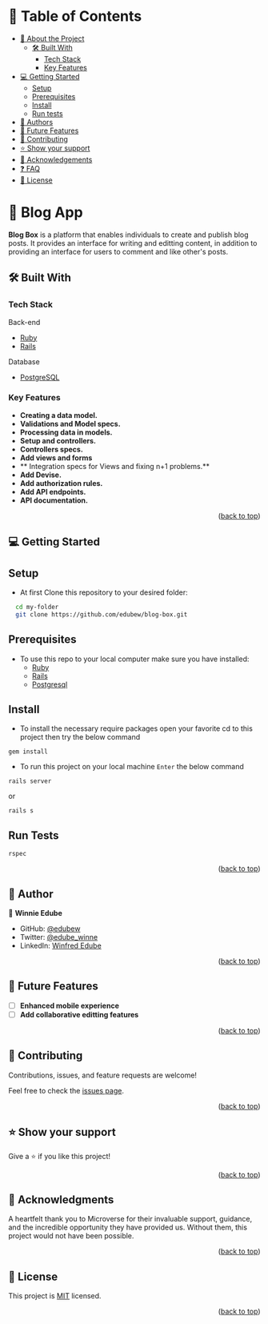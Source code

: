 # 📗 Table of Contents

- [📖 About the Project](#about-project)
  - [🛠 Built With](#built-with)
    - [Tech Stack](#tech-stack)
    - [Key Features](#key-features)
- [💻 Getting Started](#getting-started)
  - [Setup](#setup)
  - [Prerequisites](#prerequisites)
  - [Install](#install)
  - [Run tests](#run-tests)
- [👥 Authors](#authors)
- [🔭 Future Features](#future-features)
- [🤝 Contributing](#contributing)
- [⭐️ Show your support](#support)
- [🙏 Acknowledgements](#acknowledgements)
- [❓ FAQ](#faq)
- [📝 License](#license)

# 📖 Blog App <a name="about-project"></a>

**Blog Box** is a platform that enables individuals to create and publish blog posts. It provides an interface for writing and editting content, in addition to providing an interface for users to comment and like other's posts.

## 🛠 Built With <a name="built-with"></a>

### Tech Stack <a name="tech-stack"></a>

<summary>Back-end</summary>
  <ul>
    <li><a href="https://www.ruby-lang.org/">Ruby</a></li>
    <li><a href="https://guides.rubyonrails.org/getting_started.html">Rails</a></li>
  </ul>
  <summary>Database</summary>
  <ul>
    <li><a href="https://www.postgresql.org/">PostgreSQL</a></li>
  </ul>

### Key Features <a name="key-features"></a>

- **Creating a data model.**
- **Validations and Model specs.**
- **Processing data in models.**
- **Setup and controllers.**
- **Controllers specs.**
- **Add views and forms**
- ** Integration specs for Views and fixing n+1 problems.**
- **Add Devise.**
- **Add authorization rules.**
- **Add API endpoints.**
- **API documentation.**

<p align="right">(<a href="#readme-top">back to top</a>)</p>

## 💻 Getting Started <a name="getting-started"></a>

## Setup
- At first Clone this repository to your desired folder:

```sh
  cd my-folder
  git clone https://github.com/edubew/blog-box.git
```
## Prerequisites
- To use this repo to your local computer make sure you have installed:
    - [Ruby](https://www.ruby-lang.org/)
    - [Rails](https://guides.rubyonrails.org/getting_started.html)
    - [Postgresql](https://www.postgresql.org/)
 
## Install
- To install the necessary require packages open your favorite cd to this project then try the below command
```
gem install
```
- To run this project on your local machine `Enter` the below command
```
rails server
```
or
```
rails s
```

## Run Tests
```
rspec
```

<p align="right">(<a href="#readme-top">back to top</a>)</p>

## 👥 Author <a name="authors"></a>

👤 **Winnie Edube**

- GitHub: [@edubew](https://github.com/edubew)
- Twitter: [@edube_winne](https://twitter.com/edube_winne)
- LinkedIn: [Winfred Edube](https://www.linkedin.com/in/winfred-edube/)

<p align="right">(<a href="#readme-top">back to top</a>)</p>

## 🔭 Future Features <a name="future-features"></a>

- [ ] **Enhanced mobile experience**
- [ ] **Add collaborative editting features**

<p align="right">(<a href="#readme-top">back to top</a>)</p>

## 🤝 Contributing <a name="contributing"></a>

Contributions, issues, and feature requests are welcome!

Feel free to check the [issues page](https://github.com/edubew/blog-box/issues).

<p align="right">(<a href="#readme-top">back to top</a>)</p>

## ⭐️ Show your support <a name="support"></a>

Give a ⭐️ if you like this project!

<p align="right">(<a href="#readme-top">back to top</a>)</p>

## 🙏 Acknowledgments <a name="acknowledgements"></a>

A heartfelt thank you to Microverse for their invaluable support, guidance, and the incredible opportunity they have provided us. Without them, this project would not have been possible.

<p align="right">(<a href="#readme-top">back to top</a>)</p>

## 📝 License <a name="license"></a>

This project is [MIT](https://github.com/edubew/blog-box/blob/main/LICENSE) licensed.

<p align="right">(<a href="#readme-top">back to top</a>)</p>
